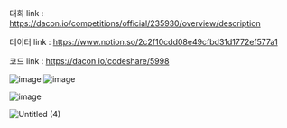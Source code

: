 대회 link : https://dacon.io/competitions/official/235930/overview/description

데이터 link : https://www.notion.so/2c2f10cdd08e49cfbd31d1772ef577a1

코드 link : https://dacon.io/codeshare/5998

![image](https://user-images.githubusercontent.com/74644453/177106458-6ec79057-11bd-45d3-9d23-4261abaec4c3.png)
![image](https://user-images.githubusercontent.com/74644453/185560192-4c258b2a-99dd-4cfd-bc0f-1e25810177e0.png)

![image](https://user-images.githubusercontent.com/74644453/189901049-5716df77-29c2-45f6-a1b6-aaa2dc35fd77.png)

![Untitled (4)](https://user-images.githubusercontent.com/74644453/189900716-809a6dc9-50e3-4905-a1ac-36bfd57e4f69.png)
